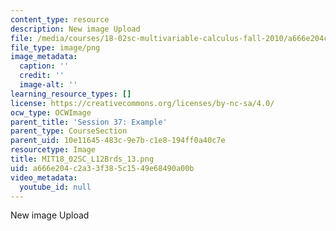 ```yaml
---
content_type: resource
description: New image Upload
file: /media/courses/18-02sc-multivariable-calculus-fall-2010/a666e204c2a33f385c1549e68490a00b_MIT18_02SC_L12Brds_13.png
file_type: image/png
image_metadata:
  caption: ''
  credit: ''
  image-alt: ''
learning_resource_types: []
license: https://creativecommons.org/licenses/by-nc-sa/4.0/
ocw_type: OCWImage
parent_title: 'Session 37: Example'
parent_type: CourseSection
parent_uid: 10e11645-483c-9e7b-c1e8-194ff0a40c7e
resourcetype: Image
title: MIT18_02SC_L12Brds_13.png
uid: a666e204-c2a3-3f38-5c15-49e68490a00b
video_metadata:
  youtube_id: null
---
```

New image Upload